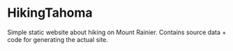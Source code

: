 # HikingTahoma
Simple static website about hiking on Mount Rainier.
Contains source data + code for generating the actual site.
